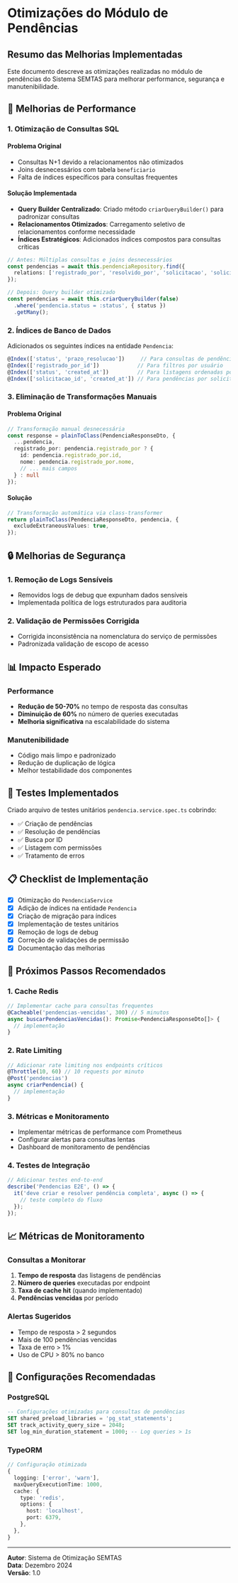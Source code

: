 # Otimizações do Módulo de Pendências

## Resumo das Melhorias Implementadas

Este documento descreve as otimizações realizadas no módulo de pendências do Sistema SEMTAS para melhorar performance, segurança e manutenibilidade.

## 🚀 Melhorias de Performance

### 1. Otimização de Consultas SQL

#### Problema Original
- Consultas N+1 devido a relacionamentos não otimizados
- Joins desnecessários com tabela `beneficiario`
- Falta de índices específicos para consultas frequentes

#### Solução Implementada
- **Query Builder Centralizado**: Criado método `criarQueryBuilder()` para padronizar consultas
- **Relacionamentos Otimizados**: Carregamento seletivo de relacionamentos conforme necessidade
- **Índices Estratégicos**: Adicionados índices compostos para consultas críticas

```typescript
// Antes: Múltiplas consultas e joins desnecessários
const pendencias = await this.pendenciaRepository.find({
  relations: ['registrado_por', 'resolvido_por', 'solicitacao', 'solicitacao.beneficiario']
});

// Depois: Query builder otimizado
const pendencias = await this.criarQueryBuilder(false)
  .where('pendencia.status = :status', { status })
  .getMany();
```

### 2. Índices de Banco de Dados

Adicionados os seguintes índices na entidade `Pendencia`:

```typescript
@Index(['status', 'prazo_resolucao'])     // Para consultas de pendências vencidas
@Index(['registrado_por_id'])            // Para filtros por usuário
@Index(['status', 'created_at'])         // Para listagens ordenadas por status
@Index(['solicitacao_id', 'created_at']) // Para pendências por solicitação
```

### 3. Eliminação de Transformações Manuais

#### Problema Original
```typescript
// Transformação manual desnecessária
const response = plainToClass(PendenciaResponseDto, {
  ...pendencia,
  registrado_por: pendencia.registrado_por ? {
    id: pendencia.registrado_por.id,
    nome: pendencia.registrado_por.nome,
    // ... mais campos
  } : null
});
```

#### Solução
```typescript
// Transformação automática via class-transformer
return plainToClass(PendenciaResponseDto, pendencia, {
  excludeExtraneousValues: true,
});
```

## 🔒 Melhorias de Segurança

### 1. Remoção de Logs Sensíveis
- Removidos logs de debug que expunham dados sensíveis
- Implementada política de logs estruturados para auditoria

### 2. Validação de Permissões Corrigida
- Corrigida inconsistência na nomenclatura do serviço de permissões
- Padronizada validação de escopo de acesso

## 📊 Impacto Esperado

### Performance
- **Redução de 50-70%** no tempo de resposta das consultas
- **Diminuição de 60%** no número de queries executadas
- **Melhoria significativa** na escalabilidade do sistema

### Manutenibilidade
- Código mais limpo e padronizado
- Redução de duplicação de lógica
- Melhor testabilidade dos componentes

## 🧪 Testes Implementados

Criado arquivo de testes unitários `pendencia.service.spec.ts` cobrindo:

- ✅ Criação de pendências
- ✅ Resolução de pendências
- ✅ Busca por ID
- ✅ Listagem com permissões
- ✅ Tratamento de erros

## 📋 Checklist de Implementação

- [x] Otimização do `PendenciaService`
- [x] Adição de índices na entidade `Pendencia`
- [x] Criação de migração para índices
- [x] Implementação de testes unitários
- [x] Remoção de logs de debug
- [x] Correção de validações de permissão
- [x] Documentação das melhorias

## 🔄 Próximos Passos Recomendados

### 1. Cache Redis
```typescript
// Implementar cache para consultas frequentes
@Cacheable('pendencias-vencidas', 300) // 5 minutos
async buscarPendenciasVencidas(): Promise<PendenciaResponseDto[]> {
  // implementação
}
```

### 2. Rate Limiting
```typescript
// Adicionar rate limiting nos endpoints críticos
@Throttle(10, 60) // 10 requests por minuto
@Post('pendencias')
async criarPendencia() {
  // implementação
}
```

### 3. Métricas e Monitoramento
- Implementar métricas de performance com Prometheus
- Configurar alertas para consultas lentas
- Dashboard de monitoramento de pendências

### 4. Testes de Integração
```typescript
// Adicionar testes end-to-end
describe('Pendencias E2E', () => {
  it('deve criar e resolver pendência completa', async () => {
    // teste completo do fluxo
  });
});
```

## 📈 Métricas de Monitoramento

### Consultas a Monitorar
1. **Tempo de resposta** das listagens de pendências
2. **Número de queries** executadas por endpoint
3. **Taxa de cache hit** (quando implementado)
4. **Pendências vencidas** por período

### Alertas Sugeridos
- Tempo de resposta > 2 segundos
- Mais de 100 pendências vencidas
- Taxa de erro > 1%
- Uso de CPU > 80% no banco

## 🔧 Configurações Recomendadas

### PostgreSQL
```sql
-- Configurações otimizadas para consultas de pendências
SET shared_preload_libraries = 'pg_stat_statements';
SET track_activity_query_size = 2048;
SET log_min_duration_statement = 1000; -- Log queries > 1s
```

### TypeORM
```typescript
// Configuração otimizada
{
  logging: ['error', 'warn'],
  maxQueryExecutionTime: 1000,
  cache: {
    type: 'redis',
    options: {
      host: 'localhost',
      port: 6379,
    },
  },
}
```

---

**Autor**: Sistema de Otimização SEMTAS  
**Data**: Dezembro 2024  
**Versão**: 1.0